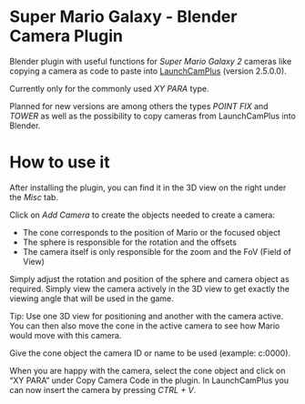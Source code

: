 # Super Mario Galaxy - Blender Camera Plugin
Blender plugin with useful functions for *Super Mario Galaxy 2* cameras like copying a camera as code to paste into [LaunchCamPlus](https://github.com/SuperHackio/LaunchCamPlus) (version 2.5.0.0).

Currently only for the commonly used *XY PARA* type.

Planned for new versions are among others the types *POINT FIX* and *TOWER* as well as the possibility to copy cameras from LaunchCamPlus into Blender.




# How to use it

After installing the plugin, you can find it in the 3D view on the right under the *Misc* tab.

Click on *Add Camera* to create the objects needed to create a camera:

- The cone corresponds to the position of Mario or the focused object
- The sphere is responsible for the rotation and the offsets
- The camera itself is only responsible for the zoom and the FoV (Field of View)


Simply adjust the rotation and position of the sphere and camera object as required. Simply view the camera actively in the 3D view to get exactly the viewing angle that will be used in the game.


Tip: Use one 3D view for positioning and another with the camera active. You can then also move the cone in the active camera to see how Mario would move with this camera.


Give the cone object the camera ID or name to be used (example: c:0000).



When you are happy with the camera, select the cone object and click on “XY PARA” under Copy Camera Code in the plugin. In LaunchCamPlus you can now insert the camera by pressing *CTRL + V*.
